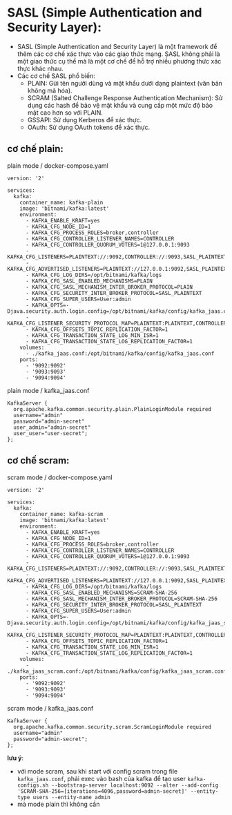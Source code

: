 # SASL (Simple Authentication and Security Layer):

- SASL (Simple Authentication and Security Layer) là một framework để thêm các cơ chế xác thực vào các giao thức mạng. SASL không phải là một giao thức cụ thể mà là một cơ chế để hỗ trợ nhiều phương thức xác thực khác nhau.
- Các cơ chế SASL phổ biến:
	- PLAIN: Gửi tên người dùng và mật khẩu dưới dạng plaintext (văn bản không mã hóa).
    - SCRAM (Salted Challenge Response Authentication Mechanism): Sử dụng các hash để bảo vệ mật khẩu và cung cấp một mức độ bảo mật cao hơn so với PLAIN.
    - GSSAPI: Sử dụng Kerberos để xác thực.
    - OAuth: Sử dụng OAuth tokens để xác thực.

## cơ chế plain:
plain mode / docker-compose.yaml
```
version: '2'

services:
  kafka:
    container_name: kafka-plain
    image: 'bitnami/kafka:latest'
    environment:
      - KAFKA_ENABLE_KRAFT=yes
      - KAFKA_CFG_NODE_ID=1
      - KAFKA_CFG_PROCESS_ROLES=broker,controller
      - KAFKA_CFG_CONTROLLER_LISTENER_NAMES=CONTROLLER
      - KAFKA_CFG_CONTROLLER_QUORUM_VOTERS=1@127.0.0.1:9093
      - KAFKA_CFG_LISTENERS=PLAINTEXT://:9092,CONTROLLER://:9093,SASL_PLAINTEXT://:9094
      - KAFKA_CFG_ADVERTISED_LISTENERS=PLAINTEXT://127.0.0.1:9092,SASL_PLAINTEXT://127.0.0.1:9094
      - KAFKA_CFG_LOG_DIRS=/opt/bitnami/kafka/logs
      - KAFKA_CFG_SASL_ENABLED_MECHANISMS=PLAIN
      - KAFKA_CFG_SASL_MECHANISM_INTER_BROKER_PROTOCOL=PLAIN
      - KAFKA_CFG_SECURITY_INTER_BROKER_PROTOCOL=SASL_PLAINTEXT
      - KAFKA_CFG_SUPER_USERS=User:admin
      - KAFKA_OPTS=-Djava.security.auth.login.config=/opt/bitnami/kafka/config/kafka_jaas.conf
      - KAFKA_CFG_LISTENER_SECURITY_PROTOCOL_MAP=PLAINTEXT:PLAINTEXT,CONTROLLER:PLAINTEXT,SASL_PLAINTEXT:SASL_PLAINTEXT
      - KAFKA_CFG_OFFSETS_TOPIC_REPLICATION_FACTOR=1
      - KAFKA_CFG_TRANSACTION_STATE_LOG_MIN_ISR=1
      - KAFKA_CFG_TRANSACTION_STATE_LOG_REPLICATION_FACTOR=1
    volumes:
      - ./kafka_jaas.conf:/opt/bitnami/kafka/config/kafka_jaas.conf
    ports:
      - '9092:9092'
      - '9093:9093'
      - '9094:9094'
```
plain mode / kafka_jaas.conf
```
KafkaServer {
  org.apache.kafka.common.security.plain.PlainLoginModule required
  username="admin"
  password="admin-secret"
  user_admin="admin-secret"
  user_user="user-secret";
};
```

## cơ chế scram:
scram mode / docker-compose.yaml
```
version: '2'

services:
  kafka:
    container_name: kafka-scram
    image: 'bitnami/kafka:latest'
    environment:
      - KAFKA_ENABLE_KRAFT=yes
      - KAFKA_CFG_NODE_ID=1
      - KAFKA_CFG_PROCESS_ROLES=broker,controller
      - KAFKA_CFG_CONTROLLER_LISTENER_NAMES=CONTROLLER
      - KAFKA_CFG_CONTROLLER_QUORUM_VOTERS=1@127.0.0.1:9093
      - KAFKA_CFG_LISTENERS=PLAINTEXT://:9092,CONTROLLER://:9093,SASL_PLAINTEXT://:9094
      - KAFKA_CFG_ADVERTISED_LISTENERS=PLAINTEXT://127.0.0.1:9092,SASL_PLAINTEXT://127.0.0.1:9094
      - KAFKA_CFG_LOG_DIRS=/opt/bitnami/kafka/logs
      - KAFKA_CFG_SASL_ENABLED_MECHANISMS=SCRAM-SHA-256
      - KAFKA_CFG_SASL_MECHANISM_INTER_BROKER_PROTOCOL=SCRAM-SHA-256
      - KAFKA_CFG_SECURITY_INTER_BROKER_PROTOCOL=SASL_PLAINTEXT
      - KAFKA_CFG_SUPER_USERS=User:admin
      - KAFKA_OPTS=-Djava.security.auth.login.config=/opt/bitnami/kafka/config/kafka_jaas_scram.conf
      - KAFKA_CFG_LISTENER_SECURITY_PROTOCOL_MAP=PLAINTEXT:PLAINTEXT,CONTROLLER:PLAINTEXT,SASL_PLAINTEXT:SASL_PLAINTEXT
      - KAFKA_CFG_OFFSETS_TOPIC_REPLICATION_FACTOR=1
      - KAFKA_CFG_TRANSACTION_STATE_LOG_MIN_ISR=1
      - KAFKA_CFG_TRANSACTION_STATE_LOG_REPLICATION_FACTOR=1
    volumes:
      - ./kafka_jaas_scram.conf:/opt/bitnami/kafka/config/kafka_jaas_scram.conf
    ports:
      - '9092:9092'
      - '9093:9093'
      - '9094:9094'
```

scram mode / kafka_jaas.conf
```
KafkaServer {
  org.apache.kafka.common.security.scram.ScramLoginModule required
  username="admin"
  password="admin-secret";
};
```


__lưu ý__:
- với mode scram, sau khi start với config scram trong file ```kafka_jaas.conf```, phải exec vào bash của kafka để tạo user
```kafka-configs.sh --bootstrap-server localhost:9092 --alter --add-config 'SCRAM-SHA-256=[iterations=4096,password=admin-secret]' --entity-type users --entity-name admin```
- mà mode plain thì không cần
